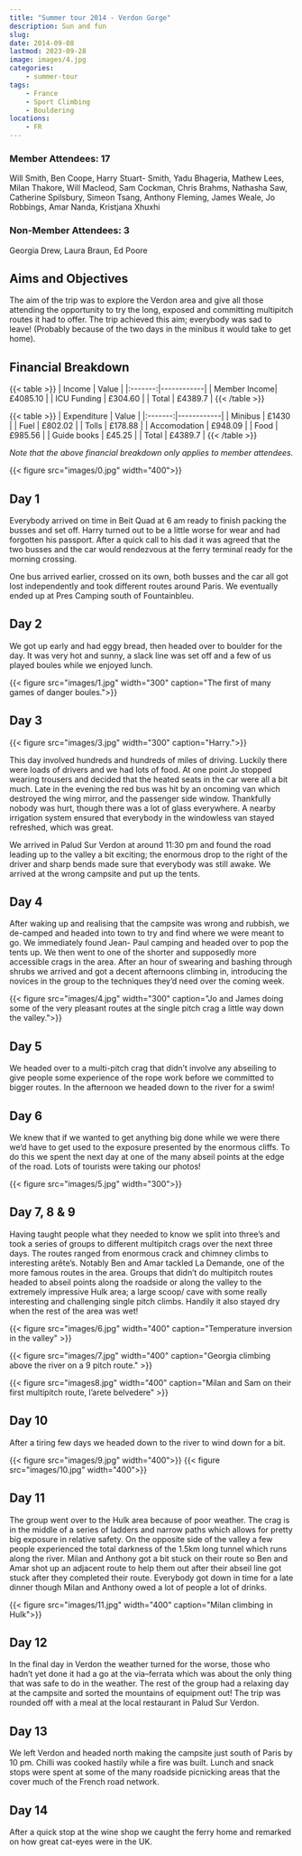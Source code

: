```yaml
---
title: "Summer tour 2014 - Verdon Gorge"
description: Sun and fun
slug: 
date: 2014-09-08
lastmod: 2023-09-28
image: images/4.jpg
categories:
    - summer-tour
tags:
    - France
    - Sport Climbing
    - Bouldering
locations:
    - FR
---
```


### Member Attendees: 17

Will Smith, Ben Coope, Harry Stuart- Smith, Yadu Bhageria, Mathew Lees, Milan Thakore, Will Macleod, Sam Cockman, Chris Brahms, Nathasha Saw, Catherine Spilsbury, Simeon Tsang, Anthony Fleming, James Weale, Jo Robbings, Amar Nanda, Kristjana Xhuxhi

### Non-Member Attendees: 3

Georgia Drew, Laura Braun, Ed Poore

## Aims and Objectives 

The aim of the trip was to explore the Verdon area and give all those attending the opportunity to try the long, exposed and committing multipitch routes it had to offer. The trip achieved this aim; everybody was sad to leave! (Probably because of the two days in the minibus it would take to get home).


## Financial Breakdown 

{{< table >}}
| Income | Value  | 
|:-------:|------------|
| Member Income| £4085.10 | 
| ICU Funding | £304.60 | 
| Total | £4389.7 | 
{{< /table >}}

{{< table >}}
| Expenditure | Value  | 
|:-------:|------------|
| Minibus | £1430 | 
| Fuel | £802.02 | 
| Tolls | £178.88 | 
| Accomodation | £948.09 | 
| Food | £985.56 | 
| Guide books | £45.25 | 
| Total | £4389.7 | 
{{< /table >}}

*Note that the above financial breakdown only applies to member attendees.*

{{< figure src="images/0.jpg" width="400">}}

## Day 1

Everybody arrived on time in Beit Quad at 6 am ready to finish packing the busses and set off. Harry turned out to be a little worse for wear and had forgotten his passport. After a quick call to his dad it was agreed that the two busses and the car would rendezvous at the ferry terminal ready for the morning crossing.

One bus arrived earlier, crossed on its own, both busses and the car all got lost independently and took different routes around Paris. We eventually ended up at Pres Camping south of Fountainbleu.

## Day 2

We got up early and had eggy bread, then headed over to boulder for the day. It was very hot and sunny, a slack line was set off and a few of us played boules while we enjoyed lunch.

{{< figure src="images/1.jpg" width="300" caption="The first of many games of danger boules.">}}

## Day 3

{{< figure src="images/3.jpg" width="300" caption="Harry.">}}

This day involved hundreds and hundreds of miles of driving. Luckily there were loads of drivers and we had lots of food. At one point Jo stopped wearing trousers and decided that the heated seats in the car were all a bit much. Late in the evening the red bus was hit by an oncoming van which destroyed the wing mirror, and the passenger side window. Thankfully nobody was hurt, though there was a lot of glass everywhere. A nearby irrigation system ensured that everybody in the windowless van stayed refreshed, which was great.

We arrived in Palud Sur Verdon at around 11:30 pm and found the road leading up to the valley a bit exciting; the enormous drop to the right of the driver and sharp bends made sure that everybody was still awake. We arrived at the wrong campsite and put up the tents.

## Day 4

After waking up and realising that the campsite was wrong and rubbish, we de-camped and headed into town to try and find where we were meant to go. We immediately found Jean- Paul camping and headed over to pop the tents up. We then went to one of the shorter and supposedly more accessible crags in the area. After an hour of swearing and bashing through shrubs we arrived and got a decent afternoons climbing in, introducing the novices in the group to the techniques they’d need over the coming week.

{{< figure src="images/4.jpg" width="300" caption="Jo and James doing some of the very pleasant routes at the single pitch crag a little way down the valley.">}}

## Day 5

We headed over to a multi-pitch crag that didn’t involve any abseiling to give people some experience of the rope work before we committed to bigger routes. In the afternoon we headed down to the river for a swim!

## Day 6


We knew that if we wanted to get anything big done while we were there we’d have to get used to the exposure presented by the enormous cliffs. To do this we spent the next day at one of the many abseil points at the edge of the road. Lots of tourists were taking our photos!

{{< figure src="images/5.jpg" width="300">}}

## Day 7, 8 & 9

Having taught people what they needed to know we split into three’s and took a series of groups to different multipitch crags over the next three days. The routes ranged from enormous crack and chimney climbs to interesting arête’s. Notably Ben and Amar tackled La Demande, one of the more famous routes in the area. Groups that didn’t do multipitch routes headed to abseil points along the roadside or along the valley to the extremely impressive Hulk area; a large scoop/ cave with some really interesting and challenging single pitch climbs. Handily it also stayed dry when the rest of the area was wet!

{{< figure src="images/6.jpg" width="400" caption="Temperature inversion in the valley" >}}

{{< figure src="images/7.jpg" width="400" caption="Georgia climbing above the river on a 9 pitch route." >}}

{{< figure src="images8.jpg" width="400" caption="Milan and Sam on their first multipitch route, l’arete belvedere" >}}


## Day 10

After a tiring few days we headed down to the river to wind down for a bit.

{{< figure src="images/9.jpg" width="400">}}
{{< figure src="images/10.jpg" width="400">}}


## Day 11

The group went over to the Hulk area because of poor weather. The crag is in the middle of a series of ladders and narrow paths which allows for pretty big exposure in relative safety. On the opposite side of the valley a few people experienced the total darkness of the 1.5km long tunnel which runs along the river. Milan and Anthony got a bit stuck on their route so Ben and Amar shot up an adjacent route to help them out after their abseil line got stuck after they completed their route. Everybody got down in time for a late dinner though Milan and Anthony owed a lot of people a lot of drinks.

{{< figure src="images/11.jpg" width="400" caption="Milan climbing in Hulk">}}


## Day 12

In the final day in Verdon the weather turned for the worse, those who hadn’t yet done it had a go at the via–ferrata which was about the only thing that was safe to do in the weather. The rest of the group had a relaxing day at the campsite and sorted the mountains of equipment out! The trip was rounded off with a meal at the local restaurant in Palud Sur Verdon.

## Day 13

We left Verdon and headed north making the campsite just south of Paris by 10 pm. Chilli was cooked hastily while a fire was built. Lunch and snack stops were spent at some of the many roadside picnicking areas that the cover much of the French road network.

## Day 14

After a quick stop at the wine shop we caught the ferry home and remarked on how great cat-eyes were in the UK.

